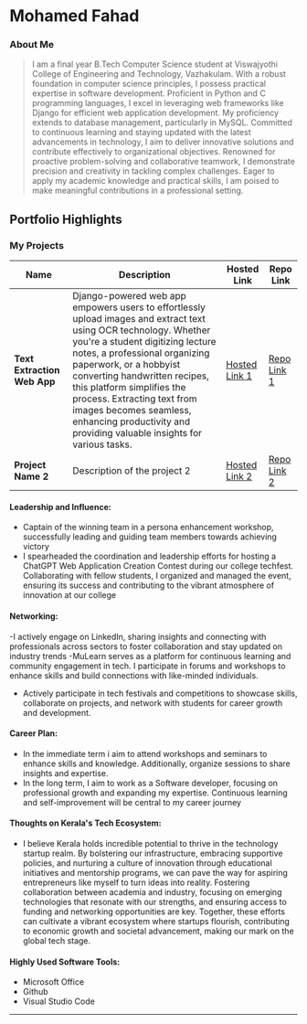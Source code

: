 # Mohamed Fahad 

### About Me

>I am a final year B.Tech Computer Science student at Viswajyothi College of Engineering and Technology, Vazhakulam. With a robust foundation in computer science principles, I possess practical expertise in software development. Proficient in Python and C programming languages, I excel in leveraging web frameworks like Django for efficient web application development. My proficiency extends to database management, particularly in MySQL. Committed to continuous learning and staying updated with the latest advancements in technology, I aim to deliver innovative solutions and contribute effectively to organizational objectives. Renowned for proactive problem-solving and collaborative teamwork, I demonstrate precision and creativity in tackling complex challenges. Eager to apply my academic knowledge and practical skills, I am poised to make meaningful contributions in a professional setting.


## Portfolio Highlights

### My Projects

| Name                | Description                                                               | Hosted Link                              | Repo Link                                                      |
|---------------------|---------------------------------------------------------------------------|------------------------------------------|----------------------------------------------------------------|
| **Text Extraction Web App**  |  Django-powered web app empowers users to effortlessly upload images and extract text using OCR technology. Whether you're a student digitizing lecture notes, a professional organizing paperwork, or a hobbyist converting handwritten recipes, this platform simplifies the process. Extracting text from images becomes seamless, enhancing productivity and providing valuable insights for various tasks.                                         | [Hosted Link 1](https://github.com/lynx771/textdesc.git)    | [Repo Link 1](https://github.com/username/project1)             |
| **Project Name 2**  | Description of the project 2                                              | [Hosted Link 2](https://example.com)    | [Repo Link 2](https://github.com/username/project2)             |

#### Leadership and Influence:

- Captain of the winning team in a persona enhancement workshop, successfully leading and guiding team members towards achieving victory
- I spearheaded the coordination and leadership efforts for hosting a ChatGPT Web Application Creation Contest during our college techfest. Collaborating with fellow students, I organized and managed the event, ensuring its success and contributing to the vibrant atmosphere of innovation at our college

#### Networking:

-I actively engage on LinkedIn, sharing insights and connecting with professionals across sectors to foster collaboration and stay updated on industry trends
-MuLearn serves as a platform for continuous learning and community engagement in tech. I participate in forums and workshops to enhance skills and build connections   with like-minded individuals.
- Actively participate in tech festivals and competitions to showcase skills, collaborate on projects, and network with students for career growth and development.

#### Career Plan:

- In the immediate term i aim to attend workshops and seminars to enhance skills and knowledge. Additionally, organize sessions to share insights and expertise.
- In the long term, I aim to work as a Software developer, focusing on professional growth and expanding my expertise. Continuous learning and self-improvement will be central to my career journey

#### Thoughts on Kerala's Tech Ecosystem:

- I believe Kerala holds incredible potential to thrive in the technology startup realm. By bolstering our infrastructure, embracing supportive policies, and nurturing a culture of innovation through educational initiatives and mentorship programs, we can pave the way for aspiring entrepreneurs like myself to turn ideas into reality. Fostering collaboration between academia and industry, focusing on emerging technologies that resonate with our strengths, and ensuring access to funding and networking opportunities are key. Together, these efforts can cultivate a vibrant ecosystem where startups flourish, contributing to economic growth and societal advancement, making our mark on the global tech stage.

#### Highly Used Software Tools:

- Microsoft Office
- Github
- Visual Studio Code


---

